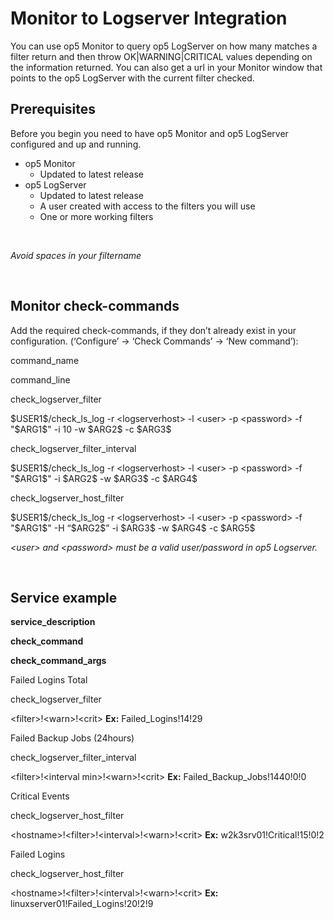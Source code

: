 # Monitor to Logserver Integration

You can use op5 Monitor to query op5 LogServer on how many matches a filter return and then throw OK|WARNING|CRITICAL values depending on the information returned. You can also get a url in your Monitor window that points to the op5 LogServer with the current filter checked.

## Prerequisites

Before you begin you need to have op5 Monitor and op5 LogServer configured and up and running.

-   op5 Monitor
    -   Updated to latest release
-   op5 LogServer
    -   Updated to latest release
    -   A user created with access to the filters you will use
    -   One or more working filters

 

*Avoid spaces in your filtername*

 

## Monitor check-commands

Add the required check-commands, if they don’t already exist in your configuration. (‘Configure’ -\> ‘Check Commands’ -\> ‘New command’):

command\_name

command\_line

check\_logserver\_filter

\$USER1\$/check\_ls\_log -r \<logserverhost\> -l \<user\> -p \<password\> -f "\$ARG1\$" -i 10 -w \$ARG2\$ -c \$ARG3\$

check\_logserver\_filter\_interval

\$USER1\$/check\_ls\_log -r \<logserverhost\> -l \<user\> -p \<password\> -f "\$ARG1\$" -i \$ARG2\$ -w \$ARG3\$ -c \$ARG4\$

check\_logserver\_host\_filter

\$USER1\$/check\_ls\_log -r \<logserverhost\> -l \<user\> -p \<password\> -f "\$ARG1\$" -H “\$ARG2\$” -i \$ARG3\$ -w \$ARG4\$ -c \$ARG5\$

*\<user\> and \<password\> must be a valid user/password in op5 Logserver.*

 

## Service example

**service\_description**

**check\_command**

**check\_command\_args**

Failed Logins Total

check\_logserver\_filter

\<filter\>!\<warn\>!\<crit\>
**Ex:** Failed\_Logins!14!29

Failed Backup Jobs (24hours)

check\_logserver\_filter\_interval

\<filter\>!\<interval min\>!\<warn\>!\<crit\>
**Ex:** Failed\_Backup\_Jobs!1440!0!0

Critical Events

check\_logserver\_host\_filter

\<hostname\>!\<filter\>!\<interval\>!\<warn\>!\<crit\>
**Ex:** w2k3srv01!Critical!15!0!2

Failed Logins

check\_logserver\_host\_filter

\<hostname\>!\<filter\>!\<interval\>!\<warn\>!\<crit\>
**Ex:** linuxserver01!Failed\_Logins!20!2!9

 

 

